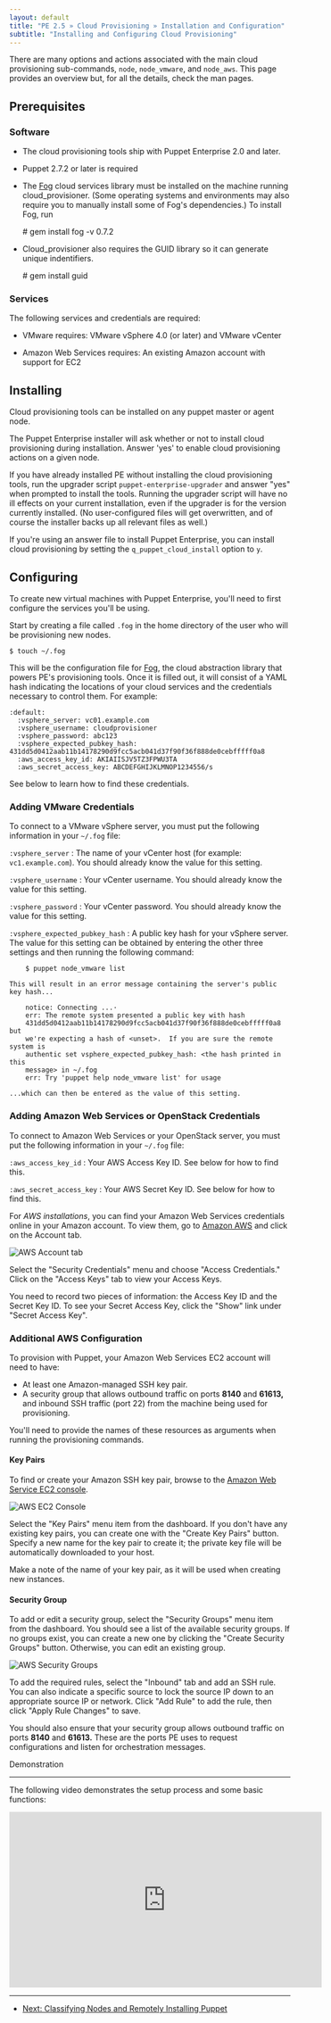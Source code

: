 ```yaml
---
layout: default
title: "PE 2.5 » Cloud Provisioning » Installation and Configuration"
subtitle: "Installing and Configuring Cloud Provisioning"
---
```


There are many options and actions associated with the main cloud provisioning sub-commands, `node`, `node_vmware`, and `node_aws`. This page provides an overview but, for all the details, check the man pages.

Prerequisites
-------------

### Software

- The cloud provisioning tools ship with Puppet Enterprise 2.0 and later. <!-- OpenStack tools require cloud\_provisioner 1.0.2 or later (i.e. PE 2.5 or later). -->

- Puppet 2.7.2 or later is required

- The [Fog](http://fog.io/) cloud services library must be installed on the machine running cloud\_provisioner. (Some operating systems and environments may also require you to manually install some of Fog's dependencies.) To install Fog, run 

    \# gem install fog -v 0.7.2

- Cloud\_provisioner also requires the GUID library so it can generate unique indentifiers.

     \# gem install guid 

### Services

The following services and credentials are required:

- VMware requires: VMware vSphere 4.0 (or later) and VMware vCenter

- Amazon Web Services requires: An existing Amazon account with support for EC2

<!-- - OpenStack requires: A standard installation of OpenStack Keystone and the accompanying EC2 credentials -->


Installing
----------

Cloud provisioning tools can be installed on any puppet master or agent node.

The Puppet Enterprise installer will ask whether or not to install cloud provisioning during installation. Answer 'yes' to enable cloud provisioning actions on a given node. 

If you have already installed PE without installing the cloud provisioning tools, run the upgrader script `puppet-enterprise-upgrader` and answer "yes" when prompted to install the tools. Running the upgrader script will have no ill effects on your current installation, even if the upgrader is for the version currently installed. (No user-configured files will get overwritten, and of course the installer backs up all relevant files as well.)

If you're using an answer file to install Puppet Enterprise, you can install cloud provisioning by setting the `q_puppet_cloud_install` option to `y`.

Configuring
-----------

To create new virtual machines with Puppet Enterprise,  you'll need to first configure the services you'll be using. 

Start by creating a file called `.fog` in the home directory of the user who will be provisioning new nodes.

    $ touch ~/.fog

This will be the configuration file for [Fog](https://github.com/fog/fog), the cloud abstraction library that powers PE's provisioning tools. Once it is filled out, it will consist of a YAML hash indicating the locations of your cloud services and the credentials necessary to control them. For example:

    :default:
      :vsphere_server: vc01.example.com
      :vsphere_username: cloudprovisioner
      :vsphere_password: abc123
      :vsphere_expected_pubkey_hash: 431dd5d0412aab11b14178290d9fcc5acb041d37f90f36f888de0cebfffff0a8
      :aws_access_key_id: AKIAIISJV5TZ3FPWU3TA
      :aws_secret_access_key: ABCDEFGHIJKLMNOP1234556/s

See below to learn how to find these credentials.

### Adding VMware Credentials

To connect to a VMware vSphere server, you must put the following information in your `~/.fog` file:

`:vsphere_server`
: The name of your vCenter host (for example: `vc1.example.com`). You should already know the value for this setting.

`:vsphere_username`
: Your vCenter username. You should already know the value for this setting.

`:vsphere_password`
: Your vCenter password. You should already know the value for this setting.

`:vsphere_expected_pubkey_hash`
: A public key hash for your vSphere server. The value for this setting can be obtained by entering the other three settings and then running the following command:

        $ puppet node_vmware list
    
    This will result in an error message containing the server's public key hash...

        notice: Connecting ...·
        err: The remote system presented a public key with hash
        431dd5d0412aab11b14178290d9fcc5acb041d37f90f36f888de0cebfffff0a8 but
        we're expecting a hash of <unset>.  If you are sure the remote system is
        authentic set vsphere_expected_pubkey_hash: <the hash printed in this
        message> in ~/.fog
        err: Try 'puppet help node_vmware list' for usage
    
    ...which can then be entered as the value of this setting.
    

### Adding Amazon Web Services or OpenStack Credentials

To connect to Amazon Web Services or your OpenStack server, you must put the following information in your `~/.fog` file:

`:aws_access_key_id`
: Your AWS Access Key ID. See below for how to find this.

`:aws_secret_access_key`
: Your AWS Secret Key ID. See below for how to find this.

For *AWS installations*, you can find your Amazon Web Services credentials online in your Amazon account. To view them, go to [Amazon AWS](http://aws.amazon.com) and click on the Account tab.

![AWS Account tab](./images/cloud/awsaccount.png)

Select the "Security Credentials" menu and choose "Access Credentials." Click on the "Access Keys" tab to view your Access Keys.

You need to record two pieces of information: the Access Key ID and the Secret Key ID. To see your Secret Access Key, click the "Show" link under "Secret Access Key". 

<!-- 
For *OpenStack installations*, your credentials are printed to screen after running `keystone ec2-credentials-create`

Put both keys in your `~/.fog` file as described above. You will also need to generate an SSH private key using Horizon, or simply import a selected public key.
 -->


### Additional AWS Configuration

To provision with Puppet, your Amazon Web Services EC2 account will need to have:

* At least one Amazon-managed SSH key pair.
* A security group that allows outbound traffic on ports **8140** and **61613,** and inbound SSH traffic (port 22) from the machine being used for provisioning.

You'll need to provide the names of these resources as arguments when running the provisioning commands.

#### Key Pairs

To find or create your Amazon SSH key pair, browse to the [Amazon Web Service
EC2 console](https://console.aws.amazon.com/ec2/).

![AWS EC2 Console](./images/cloud/ec2console.png)

Select the "Key Pairs" menu item from the dashboard. If you don't have any
existing key pairs, you can create one with the "Create Key Pairs" button.
Specify a new name for the key pair to create it; the private key
file will be automatically downloaded to your host. 

Make a note of the name of your key pair, as it will be used when creating new instances.

#### Security Group

To add or edit a security group, select the "Security Groups" menu item
from the dashboard. You should see a list of the available security
groups.  If no groups exist, you can create a new one by clicking the
"Create Security Groups" button. Otherwise, you can edit an existing group.

![AWS Security Groups](./images/cloud/awssecgroup.png)

To add the required rules, select the "Inbound" tab and add an SSH rule.
You can also indicate a specific source to lock the source IP down to
an appropriate source IP or network.  Click "Add Rule" to add the rule,
then click "Apply Rule Changes" to save.

You should also ensure that your security group allows outbound traffic on ports **8140** and **61613.** These are the ports PE uses to request configurations and listen for orchestration messages.

<!-- 
### Additional OpenStack Configuration

Before you can launch any instances with the provisioner module, you will need: 

- a fully functional OpenStack environment
- at least one valid OS image 
- the URL of your Nova EC2 API server (typically, http://your.nova.api.server:8773/services/Cloud)
- to use the Horizon console to configure the default security group to allow SSH (port 22) access.
 -->
Demonstration

-----------

The following video demonstrates the setup process and some basic functions:

<object width="560" height="315"><param name="movie"
value="http://www.youtube.com/v/pc-LFM2-nwQ?version=3&amp;hl=en_US"></param><param
name="allowFullScreen" value="true"></param><param
name="allowscriptaccess" value="always"></param><embed
src="http://www.youtube.com/v/pc-LFM2-nwQ?version=3&amp;hl=en_US"
type="application/x-shockwave-flash" width="560" height="315"
allowscriptaccess="always" allowfullscreen="true"></embed></object>


* * * 

- [Next: Classifying Nodes and Remotely Installing Puppet](./cloudprovisioner_classifying_configuring.html)

